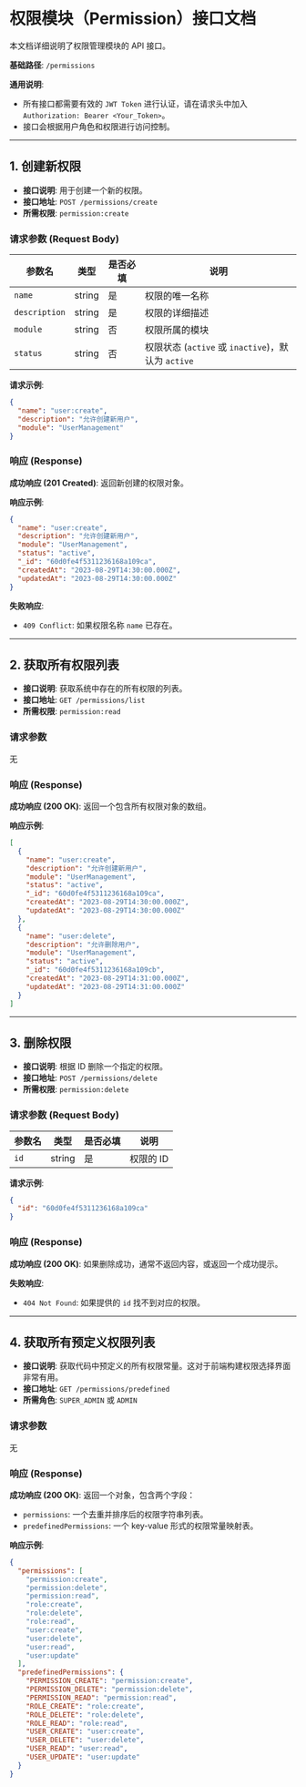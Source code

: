 # 权限模块（Permission）接口文档

本文档详细说明了权限管理模块的 API 接口。

**基础路径**: `/permissions`

**通用说明**:
- 所有接口都需要有效的 `JWT Token` 进行认证，请在请求头中加入 `Authorization: Bearer <Your_Token>`。
- 接口会根据用户角色和权限进行访问控制。

---

## 1. 创建新权限

- **接口说明**: 用于创建一个新的权限。
- **接口地址**: `POST /permissions/create`
- **所需权限**: `permission:create`

### 请求参数 (Request Body)

| 参数名      | 类型   | 是否必填 | 说明           |
| ----------- | ------ | -------- | -------------- |
| `name`      | string | 是       | 权限的唯一名称 |
| `description` | string | 是       | 权限的详细描述 |
| `module`    | string | 否       | 权限所属的模块 |
| `status`    | string | 否       | 权限状态 (`active` 或 `inactive`)，默认为 `active` |

**请求示例**:
```json
{
  "name": "user:create",
  "description": "允许创建新用户",
  "module": "UserManagement"
}
```

### 响应 (Response)

**成功响应 (201 Created)**:
返回新创建的权限对象。

**响应示例**:
```json
{
  "name": "user:create",
  "description": "允许创建新用户",
  "module": "UserManagement",
  "status": "active",
  "_id": "60d0fe4f5311236168a109ca",
  "createdAt": "2023-08-29T14:30:00.000Z",
  "updatedAt": "2023-08-29T14:30:00.000Z"
}
```

**失败响应**:
- `409 Conflict`: 如果权限名称 `name` 已存在。

---

## 2. 获取所有权限列表

- **接口说明**: 获取系统中存在的所有权限的列表。
- **接口地址**: `GET /permissions/list`
- **所需权限**: `permission:read`

### 请求参数

无

### 响应 (Response)

**成功响应 (200 OK)**:
返回一个包含所有权限对象的数组。

**响应示例**:
```json
[
  {
    "name": "user:create",
    "description": "允许创建新用户",
    "module": "UserManagement",
    "status": "active",
    "_id": "60d0fe4f5311236168a109ca",
    "createdAt": "2023-08-29T14:30:00.000Z",
    "updatedAt": "2023-08-29T14:30:00.000Z"
  },
  {
    "name": "user:delete",
    "description": "允许删除用户",
    "module": "UserManagement",
    "status": "active",
    "_id": "60d0fe4f5311236168a109cb",
    "createdAt": "2023-08-29T14:31:00.000Z",
    "updatedAt": "2023-08-29T14:31:00.000Z"
  }
]
```

---

## 3. 删除权限

- **接口说明**: 根据 ID 删除一个指定的权限。
- **接口地址**: `POST /permissions/delete`
- **所需权限**: `permission:delete`

### 请求参数 (Request Body)

| 参数名 | 类型   | 是否必填 | 说明     |
| ------ | ------ | -------- | -------- |
| `id`   | string | 是       | 权限的 ID |

**请求示例**:
```json
{
  "id": "60d0fe4f5311236168a109ca"
}
```

### 响应 (Response)

**成功响应 (200 OK)**:
如果删除成功，通常不返回内容，或返回一个成功提示。

**失败响应**:
- `404 Not Found`: 如果提供的 `id` 找不到对应的权限。

---

## 4. 获取所有预定义权限列表

- **接口说明**: 获取代码中预定义的所有权限常量。这对于前端构建权限选择界面非常有用。
- **接口地址**: `GET /permissions/predefined`
- **所需角色**: `SUPER_ADMIN` 或 `ADMIN`

### 请求参数

无

### 响应 (Response)

**成功响应 (200 OK)**:
返回一个对象，包含两个字段：
- `permissions`: 一个去重并排序后的权限字符串列表。
- `predefinedPermissions`: 一个 key-value 形式的权限常量映射表。

**响应示例**:
```json
{
  "permissions": [
    "permission:create",
    "permission:delete",
    "permission:read",
    "role:create",
    "role:delete",
    "role:read",
    "user:create",
    "user:delete",
    "user:read",
    "user:update"
  ],
  "predefinedPermissions": {
    "PERMISSION_CREATE": "permission:create",
    "PERMISSION_DELETE": "permission:delete",
    "PERMISSION_READ": "permission:read",
    "ROLE_CREATE": "role:create",
    "ROLE_DELETE": "role:delete",
    "ROLE_READ": "role:read",
    "USER_CREATE": "user:create",
    "USER_DELETE": "user:delete",
    "USER_READ": "user:read",
    "USER_UPDATE": "user:update"
  }
}